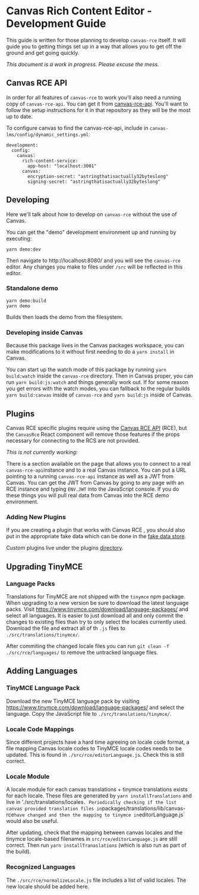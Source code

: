 # Canvas Rich Content Editor - Development Guide

This guide is written for those planning to develop `canvas-rce` itself. It will
guide you to getting things set up in a way that allows you to get off the
ground and get going quickly.

_This document is a work in progress. Please excuse the mess._

## Canvas RCE API

In order for all features of `canvas-rce` to work you'll also need a running copy
of `canvas-rce-api`. You can get it from [canvas-rce-api](https://github.com/instructure/canvas-rce-api). You'll want to follow the setup instructions for it in that repository as
they will be the most up to date.

To configure canvas to find the canvas-rce-api, include in `canvas-lms/config/dynamic_settings.yml`:

```
development:
  config:
    canvas:
      rich-content-service:
        app-host: "localhost:3001"
      canvas:
        encryption-secret: "astringthatisactually32byteslong"
        signing-secret: "astringthatisactually32byteslong"
```

## Developing

Here we'll talk about how to develop on `canvas-rce` without the use of Canvas.

You can get the "demo" development environment up and running by executing:

```shell
yarn demo:dev
```

Then navigate to http://localhost:8080/ and you will see the `canvas-rce` editor.
Any changes you make to files under `/src` will be reflected in this editor.

### Standalone demo

```shell
yarn demo:build
yarn demo
```

Builds then loads the demo from the filesystem.

### Developing inside Canvas

Because this package lives in the Canvas packages workspace, you can make modifications to it without first needing to do a `yarn install` in Canvas.

You can start up the watch mode of this package by running `yarn build:watch` inside the `canvas-rce` directory. Then in Canvas proper, you can run `yarn build:js:watch` and things generally work out. If for some reason you get errors with the watch modes, you can fallback to the regular builds `yarn build:canvas` inside of `canvas-rce` and `yarn build:js` inside of Canvas.

## Plugins

Canvas RCE specific plugins require using the [Canvas RCE API](#Canvas-RCE-API) (RCE), but the
`CanvasRce` React component will remove those features if the props necessary for
connecting to the RCS are not provided.

_This is not currently working_:

There is a section available on the page that allows you to connect to a real `canvas-rce-api`instance and to a real Canvas instance. You can put a URL pointing to a running
`canvas-rce-api` instance as well as a JWT from Canvas. You can get the JWT from Canvas by
going to any page with an RCE instance and typing `ENV.JWT` into the JavaScript console. If you do these things you will pull real data from Canvas into the RCE demo environment.

### Adding New Plugins

If you are creating a plugin that works with Canvas RCE , you should also put in the appropriate
fake data which can be done in the [fake data store](./src/sidebar/sources/fake.js).

Custom plugins live under the plugins [directory](./src/rce/plugins/).

## Upgrading TinyMCE

### Language Packs

Translations for TinyMCE are not shipped with the `tinymce` npm package. When
upgrading to a new version be sure to download the latest language packs. Visit
https://www.tinymce.com/download/language-packages/ and select all languages. It
is easier to just download all and only commit the changes to existing files
than try to only select the locales currently used. Download the file and
extract all of th `.js` files to `./src/translations/tinymce/`.

After commiting the
changed locale files you can run `git clean -f ./src/rce/languages/` to remove
the untracked language files.

## Adding Languages

### TinyMCE Language Pack

Download the new TinyMCE language pack by visiting
https://www.tinymce.com/download/language-packages/ and select the language.
Copy the JavaScript file to `./src/translations/tinymce/`.

### Locale Code Mappings

Since different projects have a hard time agreeing on locale code format, a file
mapping Canvas locale codes to TinyMCE locale codes needs to be updated. This is
found in `./src/rce/editorLanguage.js`. Check this is still correct.

### Locale Module

A locale module for each canvas translations + tinymce translations
exists for each locale. These files are generated by `yarn installTranslations`
and live in './src/translations/locales`. Periodically checking if the list canvas provided translation files in`packages/translations/lib/canvas-rce`have changed and then the mapping to tinymce in`editorLanguage.js` would also be useful.

After updating, check that the mapping between canvas locales and the tinymce
locale-based filenames in `src/rce/editorLanguage.js` are still correct. Then
run `yarn installTranaslations` (which is also run as part of the build).

### Recognized Languages

The `./src/rce/normalizeLocale.js` file includes a list of valid locales. The
new locale should be added here.
